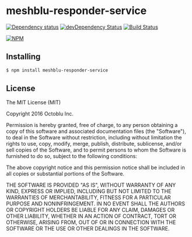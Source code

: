 # meshblu-responder-service

[![Dependency status](http://img.shields.io/david/octoblu/meshblu-responder-service.svg?style=flat)](https://david-dm.org/octoblu/meshblu-responder-service)
[![devDependency Status](http://img.shields.io/david/dev/octoblu/meshblu-responder-service.svg?style=flat)](https://david-dm.org/octoblu/meshblu-responder-service#info=devDependencies)
[![Build Status](http://img.shields.io/travis/octoblu/meshblu-responder-service.svg?style=flat&branch=master)](https://travis-ci.org/octoblu/meshblu-responder-service)

[![NPM](https://nodei.co/npm/meshblu-responder-service.svg?style=flat)](https://npmjs.org/package/meshblu-responder-service)

## Installing

```bash
$ npm install meshblu-responder-service
```

## License

The MIT License (MIT)

Copyright 2016 Octoblu Inc.

Permission is hereby granted, free of charge, to any person obtaining a copy
of this software and associated documentation files (the "Software"), to deal
in the Software without restriction, including without limitation the rights
to use, copy, modify, merge, publish, distribute, sublicense, and/or sell
copies of the Software, and to permit persons to whom the Software is
furnished to do so, subject to the following conditions:

The above copyright notice and this permission notice shall be included in
all copies or substantial portions of the Software.

THE SOFTWARE IS PROVIDED "AS IS", WITHOUT WARRANTY OF ANY KIND, EXPRESS OR
IMPLIED, INCLUDING BUT NOT LIMITED TO THE WARRANTIES OF MERCHANTABILITY,
FITNESS FOR A PARTICULAR PURPOSE AND NONINFRINGEMENT. IN NO EVENT SHALL THE
AUTHORS OR COPYRIGHT HOLDERS BE LIABLE FOR ANY CLAIM, DAMAGES OR OTHER
LIABILITY, WHETHER IN AN ACTION OF CONTRACT, TORT OR OTHERWISE, ARISING FROM,
OUT OF OR IN CONNECTION WITH THE SOFTWARE OR THE USE OR OTHER DEALINGS IN
THE SOFTWARE.
